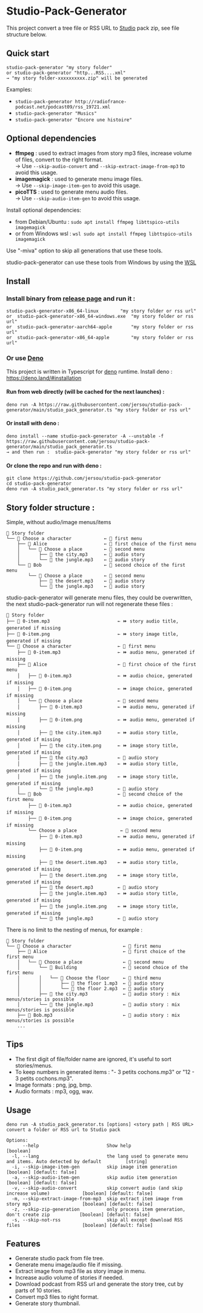 # Studio-Pack-Generator

This project convert a tree file or RSS URL to
[Studio](https://github.com/marian-m12l/studio) pack zip, see file structure
below.

## Quick start

```shell
studio-pack-generator "my story folder"
or studio-pack-generator "http...RSS....xml"
→ "my story folder-xxxxxxxxxx.zip" will be generated
```

Examples:

- `studio-pack-generator http://radiofrance-podcast.net/podcast09/rss_19721.xml`
- `studio-pack-generator "Musics"`
- `studio-pack-generator "Encore une histoire"`

## Optional dependencies

- **ffmpeg** : used to extract images from story mp3 files, increase volume of
  files, convert to the right format.
  <br>→ Use `--skip-audio-convert` and `--skip-extract-image-from-mp3` to avoid
  this usage.
- **imagemagick** : used to generate menu image files.
  <br>→ Use `--skip-image-item-gen` to avoid this usage.
- **picoTTS** : used to generate menu audio files.
  <br>→ Use `--skip-audio-item-gen` to avoid this usage.

Install optional dependencies:

- from Debian/Ubuntu : `sudo apt install ffmpeg libttspico-utils imagemagick`
- or from Windows wsl :
  `wsl sudo apt install ffmpeg libttspico-utils imagemagick`

Use "-miva" option to skip all generations that use these tools.

studio-pack-generator can use these tools from Windows by using the
[WSL](https://docs.microsoft.com/fr-fr/windows/wsl/install)

## Install

### Install binary from [release page](https://github.com/jersou/studio-pack-generator/releases) and run it :

```
studio-pack-generator-x86_64-linux        "my story folder or rss url"
or  studio-pack-generator-x86_64-windows.exe  "my story folder or rss url"
or  studio-pack-generator-aarch64-apple       "my story folder or rss url"
or  studio-pack-generator-x86_64-apple        "my story folder or rss url"
```

### Or use [Deno](https://deno.land/)

This project is written in Typescript for [deno](https://deno.land/) runtime.
Install deno : https://deno.land/#installation

#### Run from web directly (will be cached for the next launches) :

```
deno run -A https://raw.githubusercontent.com/jersou/studio-pack-generator/main/studio_pack_generator.ts "my story folder or rss url"
```

#### Or install with deno :

```
deno install --name studio-pack-generator -A --unstable -f https://raw.githubusercontent.com/jersou/studio-pack-generator/main/studio_pack_generator.ts
→ and then run :  studio-pack-generator "my story folder or rss url"
```

#### Or clone the repo and run with deno :

```
git clone https://github.com/jersou/studio-pack-generator
cd studio-pack-generator
deno run -A studio_pack_generator.ts "my story folder or rss url"
```

## Story folder structure :

Simple, without audio/image menus/items

```shell
📂 Story folder
└── 📂 Choose a character            ← 📂 first menu
    ├── 📂 Alice                     ← 📂 first choice of the first menu
    │   └── 📂 Choose a place        ← 📂 second menu
    │       ├── 🎵 the city.mp3      ← 📗 audio story
    │       └── 🎵 the jungle.mp3    ← 📗 audio story
    └── 📂 Bob                       ← 📂 second choice of the first menu
        └── 📂 Choose a place        ← 📂 second menu
            ├── 🎵 the desert.mp3    ← 📗 audio story
            └── 🎵 the jungle.mp3    ← 📗 audio story
```

studio-pack-generator will generate menu files, they could be overwritten, the
next studio-pack-generator run will not regenerate these files :

```shell
📂 Story folder
├── 🎵 0-item.mp3                         ← ⏩ story audio title, generated if missing
├── 🔳 0-item.png                         ← ⏩ story image title, generated if missing
└── 📂 Choose a character                 ← 📂 first menu
    ├── 🎵 0-item.mp3                     ← ⏩ audio menu, generated if missing
    ├── 📂 Alice                          ← 📂 first choice of the first menu
    │   ├── 🎵 0-item.mp3                 ← ⏩ audio choice, generated if missing
    │   ├── 🔳 0-item.png                 ← ⏩ image choice, generated if missing
    │   └── 📂 Choose a place             ← 📂 second menu
    │       ├── 🎵 0-item.mp3             ← ⏩ audio menu, generated if missing
    │       ├── 🔳 0-item.png             ← ⏩ audio menu, generated if missing
    │       ├── 🎵 the city.item.mp3      ← ⏩ audio story title, generated if missing
    │       ├── 🔳 the city.item.png      ← ⏩ image story title, generated if missing
    │       ├── 🎵 the city.mp3           ← 📗 audio story
    │       ├── 🎵 the jungle.item.mp3    ← ⏩ audio story title, generated if missing
    │       ├── 🔳 the jungle.item.png    ← ⏩ image story title, generated if missing
    │       └── 🎵 the jungle.mp3         ← 📗 audio story
    └── 📂 Bob                            ← 📂 second choice of the first menu
        ├── 🎵 0-item.mp3                 ← ⏩ audio choice, generated if missing
        ├── 🔳 0-item.png                 ← ⏩ image choice, generated if missing
        └── Choose a place                ← 📂 second menu
            ├── 🔳 0-item.mp3             ← ⏩ audio menu, generated if missing
            ├── 🔳 0-item.png             ← ⏩ audio menu, generated if missing
            ├── 🎵 the desert.item.mp3    ← ⏩ audio story title, generated if missing
            ├── 🔳 the desert.item.png    ← ⏩ image story title, generated if missing
            ├── 🎵 the desert.mp3         ← 📗 audio story
            ├── 🎵 the jungle.item.mp3    ← ⏩ audio story title, generated if missing
            ├── 🔳 the jungle.item.png    ← ⏩ image story title, generated if missing
            └── 🎵 the jungle.mp3         ← 📗 audio story
```

There is no limit to the nesting of menus, for example :

```shell
📂 Story folder
└── 📂 Choose a character                   ← 📂 first menu
    ├── 📂 Alice                            ← 📂 first choice of the first menu
    │   └── 📂 Choose a place               ← 📂 second menu
    │       └── 📂 Building                 ← 📂 second choice of the first menu
    │       │   └── 📂 Choose the floor     ← 📂 third menu
    │       │       ├── 🎵 the floor 1.mp3  ← 📗 audio story
    │       │       └── 🎵 the floor 2.mp3  ← 📗 audio story
    │       ├── 🎵 the city.mp3             ← 📗 audio story : mix menus/stories is possible
    │       └── 🎵 the jungle.mp3           ← 📗 audio story : mix menus/stories is possible
    ├── 🎵 Bob.mp3                          ← 📗 audio story : mix menus/stories is possible
    ...
```

## Tips

- The first digit of file/folder name are ignored, it's useful to sort
  stories/menus.
- To keep numbers in generated items : "- 3 petits cochons.mp3" or "12 - 3
  petits cochons.mp3".
- Image formats : png, jpg, bmp.
- Audio formats : mp3, ogg, wav.

## Usage

```
deno run -A studio_pack_generator.ts [options] <story path | RSS URL>    convert a folder or RSS url to Studio pack

Options:
      --help                         Show help                                                                 [boolean]
  -l, --lang                         the lang used to generate menu and items. Auto detected by default         [string]
  -i, --skip-image-item-gen          skip image item generation                               [boolean] [default: false]
  -a, --skip-audio-item-gen          skip audio item generation                               [boolean] [default: false]
  -v, --skip-audio-convert           skip convert audio (and skip increase volume)            [boolean] [default: false]
  -m, --skip-extract-image-from-mp3  skip extract item image from story mp3                   [boolean] [default: false]
  -z, --skip-zip-generation          only process item generation, don't create zip           [boolean] [default: false]
  -s, --skip-not-rss                 skip all except download RSS files                       [boolean] [default: false]
```

## Features

- Generate studio pack from file tree.
- Generate menu image/audio file if missing.
- Extract image from mp3 file as story image in menu.
- Increase audio volume of stories if needed.
- Download podcast from RSS url and generate the story tree, cut by parts of 10
  stories.
- Convert mp3 files to right format.
- Generate story thumbnail.
